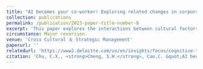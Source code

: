 ```yaml
---
title: "AI becomes your co-worker! Exploring related changes in corporate culture and innovation capability"
collection: publications
permalink: /publication/2023-paper-title-number-8
excerpt: 'This paper explores the interactions between cultural factors and innovationcapability in emerging market firms. It discusses the mechanisms by which incentiveinstitutional and vibrant corporate cultures impact corporate innovation. Furthermore.it considers the trend by which anthropomorphic artificial intelligence has movedfrom being a tool to becoming a colleague and how this moderates the relationshipbetween corporate culture and innovation capability. '
circumstance: Major reversion.
venue: 'Cross Cultural ＆ Strategic Management'
paperurl: ''
relatedurl: 'https://www2.deloitte.com/us/en/insights/focus/cognitive-technologies/ai-adoption-in-the-workforce.html'
citation: 'Chu, C.X., <strong>Cheng, S.H.</strong>, Cao,C. &quot;AI becomes your co-worker! Exploring related changes in corporate culture and innovation capability.&quot; <i>Cross Cultural ＆ Strategic Management (ABS 2)</i>. Major reversion.'
---
```


